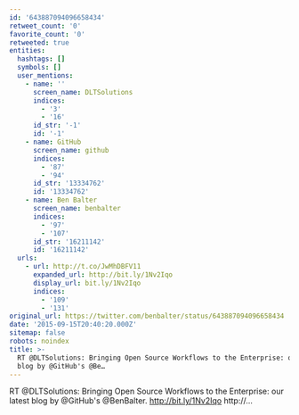 ```yaml
---
id: '643887094096658434'
retweet_count: '0'
favorite_count: '0'
retweeted: true
entities:
  hashtags: []
  symbols: []
  user_mentions:
    - name: ''
      screen_name: DLTSolutions
      indices:
        - '3'
        - '16'
      id_str: '-1'
      id: '-1'
    - name: GitHub
      screen_name: github
      indices:
        - '87'
        - '94'
      id_str: '13334762'
      id: '13334762'
    - name: Ben Balter
      screen_name: benbalter
      indices:
        - '97'
        - '107'
      id_str: '16211142'
      id: '16211142'
  urls:
    - url: http://t.co/JwMhDBFV11
      expanded_url: http://bit.ly/1Nv2Iqo
      display_url: bit.ly/1Nv2Iqo
      indices:
        - '109'
        - '131'
original_url: https://twitter.com/benbalter/status/643887094096658434
date: '2015-09-15T20:40:20.000Z'
sitemap: false
robots: noindex
title: >-
  RT @DLTSolutions: Bringing Open Source Workflows to the Enterprise: our latest
  blog by @GitHub's @Be…
---
```


RT @DLTSolutions: Bringing Open Source Workflows to the Enterprise: our latest blog by @GitHub's @BenBalter. http://bit.ly/1Nv2Iqo http://…